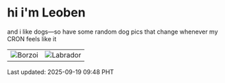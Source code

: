 # hi i'm Leoben

and i like dogs—so have some random dog pics that change whenever my CRON feels like it

|  |  |
|--------|----------|
| ![Borzoi](https://random-dog-vercel.vercel.app/api/random-borzoi?v=1758246487) | ![Labrador](https://random-dog-vercel.vercel.app/api/random-labrador?v=1758246487) |

Last updated: 2025-09-19 09:48 PHT
